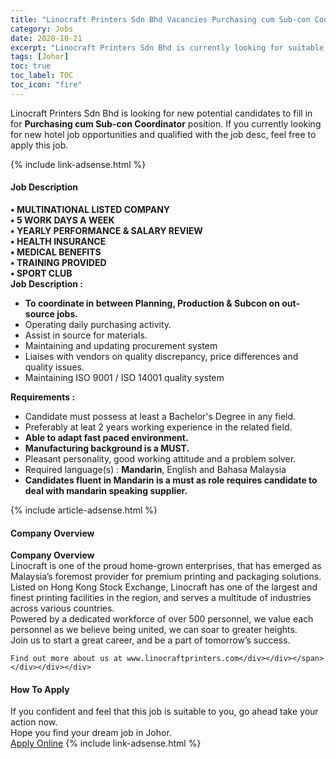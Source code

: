 ```yaml
---
title: "Linocraft Printers Sdn Bhd Vacancies Purchasing cum Sub-con Coordinator" 
category: Jobs 
date: 2020-10-21 
excerpt: "Linocraft Printers Sdn Bhd is currently looking for suitable person to fill in the Purchasing cum Sub-con Coordinator which positioned at Johor" 
tags: [Johor] 
toc: true 
toc_label: TOC 
toc_icon: "fire" 
--- 
```


<p>Linocraft Printers Sdn Bhd is looking for new potential candidates to fill in for <b>Purchasing cum Sub-con Coordinator</b> position. If you currently looking for new hotel job opportunities and qualified with the job desc, feel free to apply this job.
</p>{% include link-adsense.html %} 
<div><div><h4>Job Description</h4></div><div><div><span><div><div><strong>&#8226; MULTINATIONAL LISTED COMPANY</strong></div><div><strong>&#8226; 5 WORK DAYS A WEEK</strong></div><div><strong>&#8226; YEARLY PERFORMANCE &amp; SALARY REVIEW</strong></div><div><strong>&#8226; HEALTH INSURANCE</strong></div><div><strong>&#8226; MEDICAL BENEFITS<br>&#8226; TRAINING PROVIDED<br>&#8226; SPORT CLUB</strong></div><div><strong>Job Description :</strong></div><ul><li><strong>To coordinate in between Planning, Production &amp; Subcon on out-source jobs.</strong></li><li>Operating daily purchasing activity.</li><li>Assist in source for materials.</li><li>Maintaining and updating procurement system</li><li>Liaises with vendors on quality discrepancy, price differences and quality issues.</li><li>Maintaining ISO 9001 / ISO 14001 quality system</li></ul><div><strong>Requirements :</strong></div><ul><li>Candidate must possess at least a Bachelor's Degree in any field.</li><li>Preferably at leat 2 years working experience in the related field.</li><li><strong>Able to adapt fast paced environment.</strong></li><li><strong>Manufacturing background is a MUST.</strong></li><li>Pleasant personality, good working attitude and a problem solver.</li><li>Required language(s) : <strong>Mandarin</strong>, English and Bahasa Malaysia</li><li><strong>Candidates fluent in Mandarin is a must as role requires candidate to deal with mandarin speaking supplier.</strong></li></ul></div></span></div></div></div> 
{% include article-adsense.html %} 
<div><div><h4>Company Overview</h4></div><div><div><span><div><div>
<strong>Company Overview</strong></div>
<div>
<div>
		Linocraft is one of the proud home-grown enterprises, that has emerged as Malaysia&#8217;s foremost provider for premium printing and packaging solutions.</div>
<div>
		Listed on Hong Kong Stock Exchange, Linocraft has one of the largest and finest printing facilities in the region, and serves a multitude of industries across various countries.</div>
<div>
		Powered by a dedicated workforce of over 500 personnel, we value each personnel as we believe being united, we can soar to greater heights.</div>
<div>
		Join us to start a great career, and be a part of tomorrow&#8217;s success.</div>
	
	Find out more about us at www.linocraftprinters.com</div></div></span></div></div></div> 
#### How To Apply 
If you confident and feel that this job is suitable to you, go ahead take your action now. <br/> 
Hope you find your dream job in Johor. <br/> 
<a href="https://www.jobstreet.com.my/en/job/purchasing-cum-sub-con-coordinator-4409194?jobId=jobstreet-my-job-4409194" class="btn btn--info" target="_blank" rel="nofollow noopenner">Apply Online</a> 
{% include link-adsense.html %} 